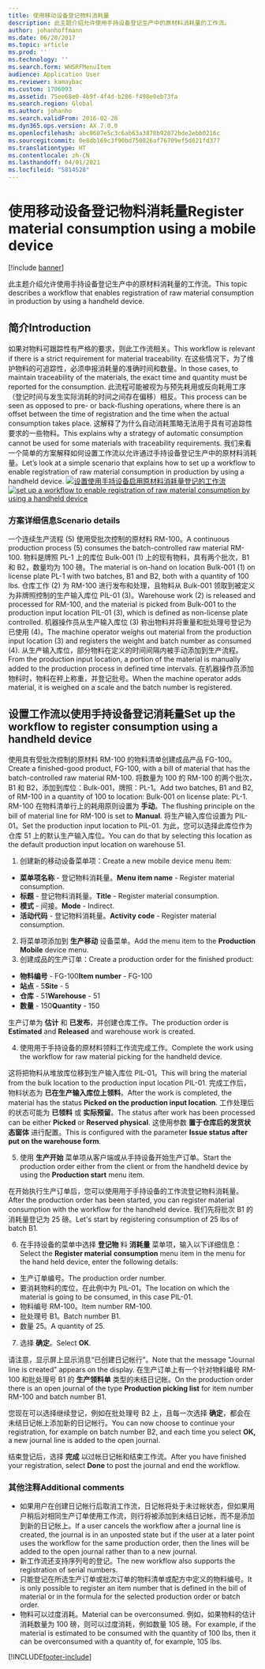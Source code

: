 ```yaml
---
title: 使用移动设备登记物料消耗量
description: 此主题介绍允许使用手持设备登记生产中的原材料消耗量的工作流。
author: johanhoffmann
ms.date: 06/20/2017
ms.topic: article
ms.prod: ''
ms.technology: ''
ms.search.form: WHSRFMenuItem
audience: Application User
ms.reviewer: kamaybac
ms.custom: 1706093
ms.assetid: 75ee68e0-4b9f-4f4d-b286-f498e0eb73fa
ms.search.region: Global
ms.author: johanho
ms.search.validFrom: 2016-02-28
ms.dyn365.ops.version: AX 7.0.0
ms.openlocfilehash: abc8607e5c3c6ab63a3878b92072bde2ebb0216c
ms.sourcegitcommit: 0e8db169c3f90bd750826af76709ef5d621fd377
ms.translationtype: HT
ms.contentlocale: zh-CN
ms.lasthandoff: 04/01/2021
ms.locfileid: "5814528"
---
```

# <a name="register-material-consumption-using-a-mobile-device"></a><span data-ttu-id="bc0e5-103">使用移动设备登记物料消耗量</span><span class="sxs-lookup"><span data-stu-id="bc0e5-103">Register material consumption using a mobile device</span></span>

[!include [banner](../includes/banner.md)]

<span data-ttu-id="bc0e5-104">此主题介绍允许使用手持设备登记生产中的原材料消耗量的工作流。</span><span class="sxs-lookup"><span data-stu-id="bc0e5-104">This topic describes a workflow that enables registration of raw material consumption in production by using a handheld device.</span></span>

<a name="introduction"></a><span data-ttu-id="bc0e5-105">简介</span><span class="sxs-lookup"><span data-stu-id="bc0e5-105">Introduction</span></span>
------------

<span data-ttu-id="bc0e5-106">如果对物料可跟踪性有严格的要求，则此工作流相关。</span><span class="sxs-lookup"><span data-stu-id="bc0e5-106">This workflow is relevant if there is a strict requirement for material traceability.</span></span> <span data-ttu-id="bc0e5-107">在这些情况下，为了维护物料的可追踪性，必须申报消耗量的准确时间和数量。</span><span class="sxs-lookup"><span data-stu-id="bc0e5-107">In those cases, to maintain traceability of the materials, the exact time and quantity must be reported for the consumption.</span></span> <span data-ttu-id="bc0e5-108">此流程可能被视为与预先耗用或反向耗用工序（登记时间与发生实际消耗的时间之间存在偏移）相反。</span><span class="sxs-lookup"><span data-stu-id="bc0e5-108">This process can be seen as opposed to pre- or back-flushing operations, where there is an offset between the time of registration and the time when the actual consumption takes place.</span></span> <span data-ttu-id="bc0e5-109">这解释了为什么自动消耗策略无法用于具有可追踪性要求的一些物料。</span><span class="sxs-lookup"><span data-stu-id="bc0e5-109">This explains why a strategy of automatic consumption cannot be used for some materials with traceability requirements.</span></span> <span data-ttu-id="bc0e5-110">我们来看一个简单的方案解释如何设置工作流以允许通过手持设备登记生产中的原材料消耗量。</span><span class="sxs-lookup"><span data-stu-id="bc0e5-110">Let’s look at a simple scenario that explains how to set up a workflow to enable registration of raw material consumption in production by using a handheld device.</span></span> <span data-ttu-id="bc0e5-111">[![设置使用手持设备启用原材料消耗量登记的工作流](./media/scenario3.png)](./media/scenario3.png)</span><span class="sxs-lookup"><span data-stu-id="bc0e5-111">[![set up a workflow to enable registration of raw material consumption by using a handheld device](./media/scenario3.png)](./media/scenario3.png)</span></span>

### <a name="scenario-details"></a><span data-ttu-id="bc0e5-112">方案详细信息</span><span class="sxs-lookup"><span data-stu-id="bc0e5-112">Scenario details</span></span>

<span data-ttu-id="bc0e5-113">一个连续生产流程 (5) 使用受批次控制的原材料 RM-100。</span><span class="sxs-lookup"><span data-stu-id="bc0e5-113">A continuous production process (5) consumes the batch-controlled raw material RM-100.</span></span> <span data-ttu-id="bc0e5-114">物料是牌照 PL-1 上的库位 Bulk-001 (1) 上的现有物料，具有两个批次，B1 和 B2，数量均为 100 磅。</span><span class="sxs-lookup"><span data-stu-id="bc0e5-114">The material is on-hand on location Bulk-001 (1) on license plate PL-1 with two batches, B1 and B2, both with a quantity of 100 lbs.</span></span> <span data-ttu-id="bc0e5-115">仓库工作 (2) 为 RM-100 进行发布和处理，且物料从 Bulk-001 领取到被定义为非牌照控制的生产输入库位 PIL-01 (3)。</span><span class="sxs-lookup"><span data-stu-id="bc0e5-115">Warehouse work (2) is released and processed for RM-100, and the material is picked from Bulk-001 to the production input location PIL-01 (3), which is defined as non-license plate controlled.</span></span> <span data-ttu-id="bc0e5-116">机器操作员从生产输入库位 (3) 称出物料并将重量和批处理号登记为已使用 (4)。</span><span class="sxs-lookup"><span data-stu-id="bc0e5-116">The machine operator weighs out material from the production input location (3) and registers the weight and batch number as consumed (4).</span></span> <span data-ttu-id="bc0e5-117">从生产输入库位，部分物料在定义的时间间隔内被手动添加到生产流程。</span><span class="sxs-lookup"><span data-stu-id="bc0e5-117">From the production input location, a portion of the material is manually added to the production process in defined time intervals.</span></span> <span data-ttu-id="bc0e5-118">在机器操作员添加物料时，物料在秤上称重，并登记批号。</span><span class="sxs-lookup"><span data-stu-id="bc0e5-118">When the machine operator adds material, it is weighed on a scale and the batch number is registered.</span></span>

## <a name="set-up-the-workflow-to-register-consumption-using-a-handheld-device"></a><span data-ttu-id="bc0e5-119">设置工作流以使用手持设备登记消耗量</span><span class="sxs-lookup"><span data-stu-id="bc0e5-119">Set up the workflow to register consumption using a handheld device</span></span>
<span data-ttu-id="bc0e5-120">使用具有受批次控制的原材料 RM-100 的物料清单创建成品产品 FG-100。</span><span class="sxs-lookup"><span data-stu-id="bc0e5-120">Create a finished-good product, FG-100, with a bill of material that has the batch-controlled raw material RM-100.</span></span> <span data-ttu-id="bc0e5-121">将数量为 100 的 RM-100 的两个批次，B1 和 B2，添加到库位：Bulk-001，牌照：PL-1。</span><span class="sxs-lookup"><span data-stu-id="bc0e5-121">Add two batches, B1 and B2, of RM-100 in a quantity of 100 to location: Bulk-001 on license plate: PL-1.</span></span> <span data-ttu-id="bc0e5-122">RM-100 在物料清单行上的耗用原则设置为 **手动**。</span><span class="sxs-lookup"><span data-stu-id="bc0e5-122">The flushing principle on the bill of material line for RM-100 is set to **Manual**.</span></span> <span data-ttu-id="bc0e5-123">将生产输入库位设置为 PIL-01。</span><span class="sxs-lookup"><span data-stu-id="bc0e5-123">Set  the production input location to PIL-01.</span></span> <span data-ttu-id="bc0e5-124">为此，您可以选择此库位作为仓库 51 上的默认生产输入库位。</span><span class="sxs-lookup"><span data-stu-id="bc0e5-124">You can do that by selecting this location as the default production input location on warehouse 51.</span></span>

1.  <span data-ttu-id="bc0e5-125">创建新的移动设备菜单项：</span><span class="sxs-lookup"><span data-stu-id="bc0e5-125">Create a new mobile device menu item:</span></span> 

-    <span data-ttu-id="bc0e5-126">**菜单项名称** - 登记物料消耗量。</span><span class="sxs-lookup"><span data-stu-id="bc0e5-126">**Menu item name** - Register material consumption.</span></span> 
-    <span data-ttu-id="bc0e5-127">**标题** - 登记物料消耗量。</span><span class="sxs-lookup"><span data-stu-id="bc0e5-127">**Title** - Register material consumption.</span></span> 
-    <span data-ttu-id="bc0e5-128">**模式** - 间接。</span><span class="sxs-lookup"><span data-stu-id="bc0e5-128">**Mode** - Indirect.</span></span> 
-    <span data-ttu-id="bc0e5-129">**活动代码** - 登记物料消耗量。</span><span class="sxs-lookup"><span data-stu-id="bc0e5-129">**Activity code** - Register material consumption.</span></span>

2.  <span data-ttu-id="bc0e5-130">将菜单项添加到 **生产移动** 设备菜单。</span><span class="sxs-lookup"><span data-stu-id="bc0e5-130">Add the menu item to the **Production Mobile** device menu.</span></span>
3.  <span data-ttu-id="bc0e5-131">创建成品的生产订单：</span><span class="sxs-lookup"><span data-stu-id="bc0e5-131">Create a production order for the finished product:</span></span> 

-    <span data-ttu-id="bc0e5-132">**物料编号** - FG-100</span><span class="sxs-lookup"><span data-stu-id="bc0e5-132">**Item number** - FG-100</span></span> 
-    <span data-ttu-id="bc0e5-133">**站点** - 5</span><span class="sxs-lookup"><span data-stu-id="bc0e5-133">**Site** - 5</span></span> 
-    <span data-ttu-id="bc0e5-134">**仓库** - 51</span><span class="sxs-lookup"><span data-stu-id="bc0e5-134">**Warehouse** - 51</span></span> 
-    <span data-ttu-id="bc0e5-135">**数量** - 150</span><span class="sxs-lookup"><span data-stu-id="bc0e5-135">**Quantity** - 150</span></span>

<span data-ttu-id="bc0e5-136">生产订单为 **估计** 和 **已发布**，并创建仓库工作。</span><span class="sxs-lookup"><span data-stu-id="bc0e5-136">The production order is **Estimated** and **Released** and warehouse work is created.</span></span>

4.  <span data-ttu-id="bc0e5-137">使用用于手持设备的原材料领料工作流完成工作。</span><span class="sxs-lookup"><span data-stu-id="bc0e5-137">Complete the work using the workflow for raw material picking for the handheld device.</span></span>

<span data-ttu-id="bc0e5-138">这将把物料从堆放库位移到生产输入库位 PIL-01。</span><span class="sxs-lookup"><span data-stu-id="bc0e5-138">This will bring the material from the bulk location to the production input location PIL-01.</span></span> <span data-ttu-id="bc0e5-139">完成工作后，物料状态为 **已在生产输入库位上领料**。</span><span class="sxs-lookup"><span data-stu-id="bc0e5-139">After the work is completed, the material has the status **Picked on the production input location**.</span></span> <span data-ttu-id="bc0e5-140">工作处理后的状态可能为 **已领料** 或 **实际预留**。</span><span class="sxs-lookup"><span data-stu-id="bc0e5-140">The status after work has been processed can be either **Picked** or **Reserved physical**.</span></span> <span data-ttu-id="bc0e5-141">这使用参数 **置于仓库后的发货状态窗体** 进行配置。</span><span class="sxs-lookup"><span data-stu-id="bc0e5-141">This is configured with the parameter **Issue status after put on the warehouse form**.</span></span>

5.  <span data-ttu-id="bc0e5-142">使用 **生产开始** 菜单项从客户端或从手持设备开始生产订单。</span><span class="sxs-lookup"><span data-stu-id="bc0e5-142">Start the production order either from the client or from the handheld device by using the **Production start** menu item.</span></span>

<span data-ttu-id="bc0e5-143">在开始执行生产订单后，您可以使用用于手持设备的工作流登记物料消耗量。</span><span class="sxs-lookup"><span data-stu-id="bc0e5-143">After the production order has been started, you can register material consumption with the workflow for the handheld device.</span></span> <span data-ttu-id="bc0e5-144">我们先将批次 B1 的消耗量登记为 25 磅。</span><span class="sxs-lookup"><span data-stu-id="bc0e5-144">Let's start by registering consumption of 25 lbs of batch B1.</span></span>

6.  <span data-ttu-id="bc0e5-145">在手持设备的菜单中选择 **登记物** 料 **消耗量** 菜单项，输入以下详细信息：</span><span class="sxs-lookup"><span data-stu-id="bc0e5-145">Select the **Register material** **consumption** menu item in the menu for the hand held device, enter the following details:</span></span> 

-    <span data-ttu-id="bc0e5-146">生产订单编号。</span><span class="sxs-lookup"><span data-stu-id="bc0e5-146">The production order number.</span></span> 
-    <span data-ttu-id="bc0e5-147">要消耗物料的库位，在此例中为 PIL-01。</span><span class="sxs-lookup"><span data-stu-id="bc0e5-147">The location on which the material is going to be consumed, in this case PIL-01.</span></span> 
-    <span data-ttu-id="bc0e5-148">物料编号 RM-100。</span><span class="sxs-lookup"><span data-stu-id="bc0e5-148">Item number RM-100.</span></span> 
-    <span data-ttu-id="bc0e5-149">批处理号 B1。</span><span class="sxs-lookup"><span data-stu-id="bc0e5-149">Batch number B1.</span></span> 
-    <span data-ttu-id="bc0e5-150">数量 25。</span><span class="sxs-lookup"><span data-stu-id="bc0e5-150">A quantity of 25.</span></span>

7.  <span data-ttu-id="bc0e5-151">选择 **确定**。</span><span class="sxs-lookup"><span data-stu-id="bc0e5-151">Select **OK**.</span></span>

<span data-ttu-id="bc0e5-152">请注意，显示屏上显示消息“已创建日记帐行”。</span><span class="sxs-lookup"><span data-stu-id="bc0e5-152">Note that the message "Journal line is created" appears on the display.</span></span> <span data-ttu-id="bc0e5-153">在生产订单上有一个针对物料编号 RM-100 和批处理号 B1 的 **生产领料单** 类型的未结日记帐。</span><span class="sxs-lookup"><span data-stu-id="bc0e5-153">On the production order there is an open journal of the type **Production picking list** for item number RM-100 and batch number B1.</span></span> 

<span data-ttu-id="bc0e5-154">您现在可以选择继续登记，例如在批处理号 B2 上，且每一次选择 **确定**，都会在未结日记帐上添加新的日记帐行。</span><span class="sxs-lookup"><span data-stu-id="bc0e5-154">You can now choose to continue your registration, for example on batch number B2, and each time you select **OK,** a new journal line is added to the open journal.</span></span> 

<span data-ttu-id="bc0e5-155">结束登记后，选择 **完成** 以过帐日记帐和结束工作流。</span><span class="sxs-lookup"><span data-stu-id="bc0e5-155">After you have finished your registration, select **Done** to post the journal and end the workflow.</span></span>

### <a name="additional-comments"></a><span data-ttu-id="bc0e5-156">其他注释</span><span class="sxs-lookup"><span data-stu-id="bc0e5-156">Additional comments</span></span> 

-   <span data-ttu-id="bc0e5-157">如果用户在创建日记帐行后取消工作流，日记帐将处于未过帐状态，但如果用户稍后对相同生产订单使用工作流，则行将被添加到未结日记帐，而不是添加到新的日记帐上。</span><span class="sxs-lookup"><span data-stu-id="bc0e5-157">If a user cancels the workflow after a journal line is created, the journal is in an unposted state but if the user at a later point uses the workflow for the same production order, then the lines will be added to the open journal rather than to a new journal.</span></span>
-   <span data-ttu-id="bc0e5-158">新工作流还支持序列号的登记。</span><span class="sxs-lookup"><span data-stu-id="bc0e5-158">The new workflow also supports the registration of serial numbers.</span></span>
-   <span data-ttu-id="bc0e5-159">只能登记在所选生产订单或批次订单的物料清单或配方中定义的物料编号。</span><span class="sxs-lookup"><span data-stu-id="bc0e5-159">It is only possible to register an item number that is defined in the bill of material or in the formula for the selected production order or batch order.</span></span>
-   <span data-ttu-id="bc0e5-160">物料可以过度消耗。</span><span class="sxs-lookup"><span data-stu-id="bc0e5-160">Material can be overconsumed.</span></span> <span data-ttu-id="bc0e5-161">例如，如果物料的估计消耗数量为 100 磅，则可以过度消耗，例如数量 105 磅。</span><span class="sxs-lookup"><span data-stu-id="bc0e5-161">For example, if the material is estimated to be consumed with the quantity of 100 lbs, then it can be overconsumed with a quantity of, for example, 105 lbs.</span></span>




[!INCLUDE[footer-include](../../includes/footer-banner.md)]
